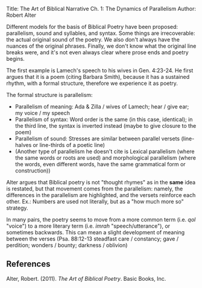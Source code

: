 Title: The Art of Biblical Narrative Ch. 1: The Dynamics of Parallelism
Author: Robert Alter

Different models for the basis of Biblical Poetry have been proposed: parallelism, sound and syllables, and syntax. Some things are irrecoverable: the actual original sound of the poetry. We also don't always have the nuances of the original phrases. Finally, we don't know what the original line breaks were, and it's not even always clear where prose ends and poetry begins.

The first example is Lamech's speech to his wives in Gen. 4:23-24. He first argues that it is a poem (citing Barbara Smith), because it has a sustained rhythm, with a formal structure, therefore we experience it as poetry.

The formal structure is parallelism:
* Parallelism of meaning: Ada & Zilla / wives of Lamech; hear / give ear; my voice / my speech
* Parallelism of syntax: Word order is the same (in this case, identical); in the third line, the syntax is inverted instead (maybe to give closure to the poem)
* Parallelism of sound: Stresses are similar between parallel versets (line-halves or line-thirds of a poetic line)
* (Another type of parallelism he doesn't cite is Lexical parallelism (where the same words or roots are used) and morphological parallelism (where the words, even different words, have the same grammatical form or construction))

Alter argues that Biblical poetry is not "thought rhymes" as in the **same** idea is restated, but that movement comes from the parallelism: namely, the differences in the parallelism are highlighted, and the versets reinforce each other. Ex.: Numbers are used not literally, but as a "how much more so" strategy.

In many pairs, the poetry seems to move from a more common term (i.e. *qol* "voice") to a more literary term (i.e. *imrah* "speech/utterance"), or sometimes backwards. This can mean a slight development of meaning between the verses (Psa. 88:12-13 steadfast care / constancy; gave / perdition; wonders / bounty; darkness / oblivion)

## References
Alter, Robert. (2011). *The Art of Biblical Poetry*. Basic Books, Inc. 